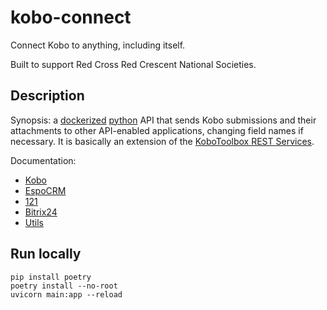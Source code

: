 # kobo-connect

Connect Kobo to anything, including itself.

Built to support Red Cross Red Crescent National Societies.

## Description

Synopsis: a [dockerized](https://www.docker.com/) [python](https://www.python.org/) API that sends Kobo submissions and their attachments to other API-enabled applications, changing field names if necessary. It is basically an extension of the [KoboToolbox REST Services](https://support.kobotoolbox.org/rest_services.html).

Documentation:
* [Kobo](docs/Kobo.md)
* [EspoCRM](docs/EspoCRM.md)
* [121](docs/121.md)
* [Bitrix24](docs/Bitrix24.md)
* [Utils](docs/Utils.md)

## Run locally

```
pip install poetry
poetry install --no-root
uvicorn main:app --reload
```
